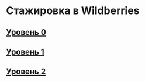 # Стажировка в Wildberries

## [Уровень 0](/wildberries_l0)

## [Уровень 1](/wildberries_l1)

## [Уровень 2](/wildberries_l2)
